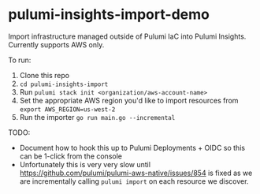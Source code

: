 # pulumi-insights-import-demo
Import infrastructure managed outside of Pulumi IaC into Pulumi Insights. Currently supports AWS only.

To run:

1. Clone this repo
3. `cd pulumi-insights-import`
2. Run `pulumi stack init <organization/aws-account-name>`
3. Set the appropriate AWS region you'd like to import resources from `export AWS_REGION=us-west-2`
4. Run the importer `go run main.go --incremental`

TODO:
- Document how to hook this up to Pulumi Deployments + OIDC so this can be 1-click from the console
- Unfortunately this is very very slow until https://github.com/pulumi/pulumi-aws-native/issues/854 is fixed 
  as we are incrementally calling `pulumi import` on each resource we discover.
